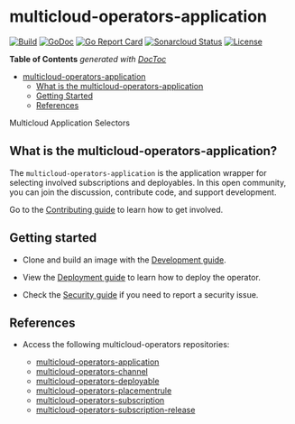 # multicloud-operators-application

[![Build](https://api.travis-ci.com/stolostron/multicloud-operators-application.svg?branch=master)](https://api.travis-ci.com/stolostron/multicloud-operators-application.svg?branch=master)
[![GoDoc](https://godoc.org/github.com/stolostron/multicloud-operators-application?status.svg)](https://godoc.org/github.com/stolostron/multicloud-operators-application)
[![Go Report Card](https://goreportcard.com/badge/github.com/stolostron/multicloud-operators-application)](https://goreportcard.com/report/github.com/stolostron/multicloud-operators-application)
[![Sonarcloud Status](https://sonarcloud.io/api/project_badges/measure?project=open-cluster-management_multicloud-operators-application&metric=coverage)](https://sonarcloud.io/api/project_badges/measure?project=open-cluster-management_multicloud-operators-application&metric=coverage)
[![License](https://img.shields.io/:license-apache-blue.svg)](http://www.apache.org/licenses/LICENSE-2.0.html)

<!-- START doctoc generated TOC please keep comment here to allow auto update -->
<!-- DON'T EDIT THIS SECTION, INSTEAD RE-RUN doctoc TO UPDATE -->
**Table of Contents**  *generated with [DocToc](https://github.com/thlorenz/doctoc)*

- [multicloud-operators-application](#multicloud-operators-application)
    - [What is the multicloud-operators-application](#what-is-the-multicloud-operators-application)
    - [Getting Started](#getting-started)
    - [References](#references)

<!-- END doctoc generated TOC please keep comment here to allow auto update -->

Multicloud Application Selectors <!-- is this needed? seems like a random line-->

## What is the multicloud-operators-application?

The `multicloud-operators-application` is the application wrapper for selecting involved subscriptions and deployables. In this open community, you can join the discussion, contribute code, and support development. 

Go to the [Contributing guide](CONTRIBUTING.md) to learn how to get involved.

## Getting started

- Clone and build an image with the [Development guide](docs/development.md).

- View the [Deployment guide](docs/deployment.md) to learn how to deploy the operator.

- Check the [Security guide](SECURITY.md) if you need to report a security issue.

## References

- Access the following multicloud-operators repositories:

    - [multicloud-operators-application](https://github.com/stolostron/multicloud-operators-application)
    - [multicloud-operators-channel](https://github.com/stolostron/multicloud-operators-channel)
    - [multicloud-operators-deployable](https://github.com/stolostron/multicloud-operators-deployable)
    - [multicloud-operators-placementrule](https://github.com/stolostron/multicloud-operators-placementrule)
    - [multicloud-operators-subscription](https://github.com/stolostron/multicloud-operators-subscription)
    - [multicloud-operators-subscription-release](https://github.com/stolostron/multicloud-operators-subscription-release)

